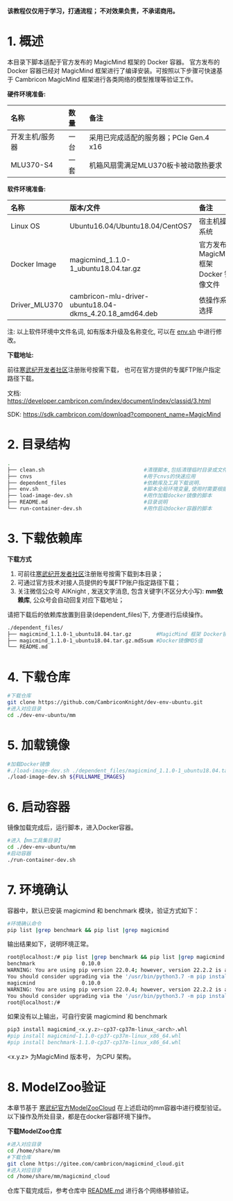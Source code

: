 
**该教程仅仅用于学习，打通流程； 不对效果负责，不承诺商用。**

# 1. 概述
本目录下脚本适配于官方发布的 MagicMind 框架的 Docker 容器。 官方发布的 Docker 容器已经对 MagicMind 框架进行了编译安装。可按照以下步骤可快速基于 Cambricon MagicMind 框架进行各类网络的模型推理等验证工作。

**硬件环境准备:**

| 名称           | 数量      | 备注                  |
| :------------ | :--------- | :------------------ |
| 开发主机/服务器  | 一台       | 采用已完成适配的服务器；PCIe Gen.4 x16 |
| MLU370-S4     | 一套       |机箱风扇需满足MLU370板卡被动散热要求|

**软件环境准备:**

| 名称                   | 版本/文件                                              | 备注                                 |
| :-------------------- | :-------------------------------                      | :---------------------------------- |
| Linux OS              | Ubuntu16.04/Ubuntu18.04/CentOS7                       | 宿主机操作系统                         |
| Docker Image          | magicmind_1.1.0-1_ubuntu18.04.tar.gz                 | 官方发布的 MagicMind 框架 Docker 镜像文件 |
| Driver_MLU370         | cambricon-mlu-driver-ubuntu18.04-dkms_4.20.18_amd64.deb| 依操作系统选择                         |

注: 以上软件环境中文件名词, 如有版本升级及名称变化, 可以在 [env.sh](./env.sh) 中进行修改。

**下载地址:**

前往[寒武纪开发者社区](https://developer.cambricon.com)注册账号按需下载， 也可在官方提供的专属FTP账户指定路径下载。

文档: https://developer.cambricon.com/index/document/index/classid/3.html

SDK: https://sdk.cambricon.com/download?component_name=MagicMind

# 2. 目录结构

```bash
.
├── clean.sh                                #清理脚本,包括清理临时目录或文件,已加载的容器等
├── cnvs                                    #用于cnvs的快速应用
├── dependent_files                         #依赖库及工具下载说明.
├── env.sh                                  #脚本全局环境变量,使用时需要根据实际修改.
├── load-image-dev.sh                       #用作加载docker镜像的脚本
├── README.md                               #目录说明
└── run-container-dev.sh                    #用作启动docker容器的脚本
```

# 3. 下载依赖库

**下载方式**
1. 可前往[寒武纪开发者社区](https://developer.cambricon.com)注册账号按需下载到本目录；
2. 可通过官方技术对接人员提供的专属FTP账户指定路径下载；
3. 关注微信公众号 AIKnight , 发送文字消息, 包含关键字(不区分大小写): **mm依赖库**, 公众号会自动回复对应下载地址；

请把下载后的依赖库放置到目录(dependent_files)下, 方便进行后续操作。

```bash
./dependent_files/
├── magicmind_1.1.0-1_ubuntu18.04.tar.gz        #MagicMind 框架 Docker镜像
├── magicmind_1.1.0-1_ubuntu18.04.tar.gz.md5sum #Docker镜像MD5值
└── README.md
```

# 4. 下载仓库
```bash
#下载仓库
git clone https://github.com/CambriconKnight/dev-env-ubuntu.git
#进入对应目录
cd ./dev-env-ubuntu/mm
```

# 5. 加载镜像
```bash
#加载Docker镜像
#./load-image-dev.sh ./dependent_files/magicmind_1.1.0-1_ubuntu18.04.tar.gz
./load-image-dev.sh ${FULLNAME_IMAGES}
```

# 6. 启动容器

镜像加载完成后，运行脚本，进入Docker容器。

```bash
#进入【mm工具集目录】
cd ./dev-env-ubuntu/mm
#启动容器
./run-container-dev.sh
```

# 7. 环境确认
容器中，默认已安装 magicmind 和 benchmark 模块，验证方式如下：
```bash
#环境确认命令
pip list |grep benchmark && pip list |grep magicmind
```
输出结果如下，说明环境正常。
```bash
root@localhost:/# pip list |grep benchmark && pip list |grep magicmind
benchmark               0.10.0
WARNING: You are using pip version 22.0.4; however, version 22.2.2 is available.
You should consider upgrading via the '/usr/bin/python3.7 -m pip install --upgrade pip' command.
magicmind               0.10.0
WARNING: You are using pip version 22.0.4; however, version 22.2.2 is available.
You should consider upgrading via the '/usr/bin/python3.7 -m pip install --upgrade pip' command.
root@localhost:/#
```
如果没有以上输出，可自行安装 magicmind 和 benchmark
```bash
pip3 install magicmind_<x.y.z>-cp37-cp37m-linux_<arch>.whl
#pip install magicmind-1.1.0-cp37-cp37m-linux_x86_64.whl
#pip install benchmark-1.1.0-cp37-cp37m-linux_x86_64.whl
```
<x.y.z> 为MagicMind 版本号，<arch> 为CPU 架构。

# 8. ModelZoo验证

本章节基于 [寒武纪官方ModelZooCloud](https://gitee.com/cambricon/magicmind_cloud) 在上述启动的mm容器中进行模型验证。以下操作及所处目录，都是在docker容器环境下操作。

**下载ModelZoo仓库**
```bash
#进入对应目录
cd /home/share/mm
#下载仓库
git clone https://gitee.com/cambricon/magicmind_cloud.git
#进入对应目录
cd /home/share/mm/magicmind_cloud
```
仓库下载完成后，参考仓库中 [README.md](https://gitee.com/cambricon/magicmind_cloud) 进行各个网络移植验证。
